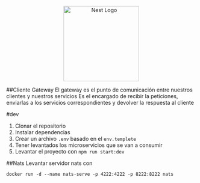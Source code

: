 <p align="center">
  <a href="http://nestjs.com/" target="blank"><img src="https://nestjs.com/img/logo-small.svg" width="200" alt="Nest Logo" /></a>
</p>

##Cliente Gateway
El gateway es el punto de comunicación entre nuestros clientes y nuestros servicios
Es el encargado de recibir la peticiones, enviarlas a los servicios
correspondientes y devolver la respuesta al cliente

#dev

1. Clonar el repositorio
2. Instalar dependencias
3. Crear un archivo `.env` basado en el `env.templete`
4. Tener levantados los microservicios que se van a consumir
5. Levantar el proyecto con `npm run start:dev`

##Nats
Levantar servidor nats con
```
docker run -d --name nats-serve -p 4222:4222 -p 8222:8222 nats
```
